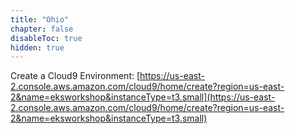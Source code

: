 ```yaml
---
title: "Ohio"
chapter: false
disableToc: true
hidden: true
---
```


Create a Cloud9 Environment: [https://us-east-2.console.aws.amazon.com/cloud9/home/create?region=us-east-2&name=eksworkshop&instanceType=t3.small](https://us-east-2.console.aws.amazon.com/cloud9/home/create?region=us-east-2&name=eksworkshop&instanceType=t3.small)

